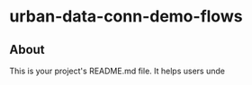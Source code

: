 urban-data-conn-demo-flows
==========================

## About

This is your project's README.md file. It helps users unde